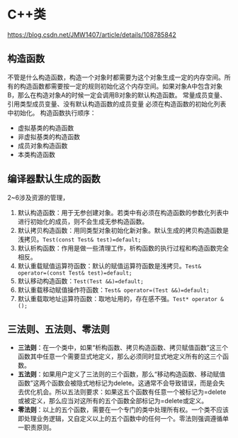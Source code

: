 
# C++类

https://blog.csdn.net/JMW1407/article/details/108785842

## 构造函数

不管是什么构造函数，构造一个对象时都需要为这个对象生成一定的内存空间。所有的构造函数都需要按一定的规则初始化这个内存空间。如果对象A中包含对象B，那么在构造对象A的时候一定会调用B对象的默认构造函数。
常量成员变量、引用类型成员变量、没有默认构造函数的成员变量 必须在构造函数的初始化列表中初始化。
构造函数执行顺序：
* 虚拟基类的构造函数
* 非虚拟基类的构造函数
* 成员对象构造函数
* 本类构造函数

## 编译器默认生成的函数

2~6涉及资源的管理，
1. 默认构造函数：用于无参创建对象。若类中有必须在构造函数的参数化列表中进行初始化的成员，则不会生成无参构造函数。
2. 默认拷贝构造函数：用同类型对象初始化新对象。默认生成的拷贝构造函数是浅拷贝。`Test(const Test& test)=default;`
3. 默认析构函数：作用是做一些清理工作，析构函数的执行过程和构造函数完全相反。
4. 默认重载赋值运算符函数：默认的赋值运算符函数是浅拷贝。`Test& operator=(const Test& test)=default;`
5. 默认移动构造函数：`Test(Test &&)=default;`
6. 默认重载移动赋值操作符函数：`Test& operator=(Test &&)=default;`
7. 默认重载取地址运算符函数：取地址用的，存在感不强。`Test* operator &();`

## 三法则、五法则、零法则

* **三法则**：在一个类中，如果“析构函数、拷贝构造函数、拷贝赋值函数”这三个函数其中任意一个需要显式地定义，那么必须同时显式地定义所有的这三个函数。
* **五法则**：如果用户定义了三法则的三个函数，那么“移动构造函数、移动赋值函数”这两个函数会被隐式地标记为delete。这通常不会导致错误，而是会失去优化机会。所以五法则要求：如果这五个函数有任意一个被标记为=delete或被定义，那么应当对这所有的五个函数全部标记为=delete或定义。
* **零法则**：以上的五个函数，需要在一个专门的类中处理所有权。一个类不应该即处理业务逻辑，又自定义以上的五个函数中的任何一个。零法则强调遵循单一职责原则。
